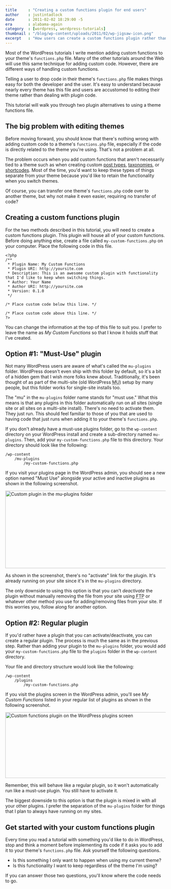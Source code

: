 ```yaml
---
title     : "Creating a custom functions plugin for end users"
author    : justintadlock
date      : 2011-02-02 18:29:00 -5
era       : alabama-again
category  : [wordpress, wordpress-tutorials]
thumbnail : "/blog/wp-content/uploads/2011/02/wp-jigsaw-icon.png"
excerpt   : "How users can create a custom functions plugin rather than dropping useful functionality into their theme's functions file."
---
```


Most of the WordPress tutorials I write mention adding custom functions to your theme's <code>functions.php</code> file.  Many of the other tutorials around the Web will use this same technique for adding custom code.  However, there are different ways of handling custom functions.

Telling a user to drop code in their theme's <code>functions.php</code> file makes things easy for both the developer and the user.  It's easy to understand because nearly every theme has this file and users are accustomed to editing their theme rather than dealing with plugin code.

This tutorial will walk you through two plugin alternatives to using a theme functions file.

## The big problem with editing themes

Before moving forward, you should know that there's nothing wrong with adding custom code to a theme's <code>functions.php</code> file, especially if the code is directly related to the theme you're using.  That's not a problem at all.

The problem occurs when you add custom functions that aren't necessarily tied to a theme such as when creating custom <a href="http://justintadlock.com/archives/2010/04/29/custom-post-types-in-wordpress" title="Custom post types in WordPress">post types</a>, <a href="http://justintadlock.com/archives/2009/05/06/custom-taxonomies-in-wordpress-28" title="Custom taxonomies in WordPress 2.8">taxonomies</a>, or <a href="http://justintadlock.com/archives/2009/05/09/using-shortcodes-to-show-members-only-content" title="Using shortcodes to show members-only content">shortcodes</a>.  Most of the time, you'd want to keep these types of things separate from your theme because you'd like to retain the functionality when you switch themes.

Of course, you can transfer one theme's <code>functions.php</code> code over to another theme, but why not make it even easier, requiring no transfer of code?

## Creating a custom functions plugin

For the two methods described in this tutorial, you will need to create a custom functions plugin.  This plugin will house all of your custom functions.  Before doing anything else, create a file called <code>my-custom-functions.php</code> on your computer.  Place the following code in this file.

```
<?php
/**
 * Plugin Name: My Custom Functions
 * Plugin URI: http://yoursite.com
 * Description: This is an awesome custom plugin with functionality that I'd like to keep when switching things.
 * Author: Your Name
 * Author URI: http://yoursite.com
 * Version: 0.1.0
 */

/* Place custom code below this line. */

/* Place custom code above this line. */
?>
```

You can change the information at the top of this file to suit you.  I prefer to leave the name as <em>My Custom Functions</em> so that I know it holds stuff that I've created.

## Option #1: "Must-Use" plugin

Not many WordPress users are aware of what's called the <code>mu-plugins</code> folder.  WordPress doesn't even ship with this folder by default, so it's a bit of a hidden gem that I wish more folks knew about.  Traditionally, it's been thought of as part of the multi-site (old WordPress <acronym title="Multi-User">MU</acronym>) setup by many people, but this folder works for single-site installs too.

The "mu" in the <code>mu-plugins</code> folder name stands for "must use."  What this means is that any plugins in this folder automatically run on all sites (single site or all sites on a multi-site install).  There's no need to activate them.  They just run.  This should feel familiar to those of you that are used to having code that just runs when adding it to your theme's <code>functions.php</code>.

If you don't already have a must-use plugins folder, go to the <code>wp-content</code> directory on your WordPress install and create a sub-directory named <code>mu-plugins</code>.  Then, add your <code>my-custom-functions.php</code> file to this directory.  Your directory should look like the following:

```
/wp-content
	/mu-plugins
		/my-custom-functions.php
```

If you visit your plugins page in the WordPress admin, you should see a new option named "Must Use" alongside your active and inactive plugins as shown in the following screenshot.

<img src="http://justintadlock.com/blog/wp-content/uploads/2011/02/custom-mu-plugin.png" alt="Custom plugin in the mu-plugins folder" title="Must-use custom plugin" width="600" height="244" class="aligncenter size-full wp-image-2709" />

As shown in the screenshot, there's no "activate" link for the plugin.  It's already running on your site since it's in the <code>mu-plugins</code> directory.

The only downside to using this option is that you can't <em>deactivate</em> the plugin without manually removing the file from your site using <acronym title="File Transfer Protocol">FTP</acronym> or whatever other method you use for adding/removing files from your site.  If this worries you, follow along for another option.

## Option #2: Regular plugin

If you'd rather have a plugin that you can activate/deactivate, you can create a regular plugin.  The process is much the same as in the previous step.  Rather than adding your plugin to the <code>mu-plugins</code> folder, you would add your <code>my-custom-functions.php</code> file to the <code>plugins</code> folder in the <code>wp-content</code> directory.

Your file and directory structure would look like the following:

```
/wp-content
	/plugins
		/my-custom-functions.php
```

If you visit the plugins screen in the WordPress admin, you'll see <em>My Custom Functions</em> listed in your regular list of plugins as shown in the following screenshot.

<img src="http://justintadlock.com/blog/wp-content/uploads/2011/02/custom-plugin.png" alt="Custom functions plugin on the WordPress plugins screen" title="Custom functions plugin" width="600" height="207" class="aligncenter size-full wp-image-2710" />

Remember, this will behave like a regular plugin, so it won't automatically run like a must-use plugin.  You still have to activate it.

The biggest downside to this option is that the plugin is mixed in with all your other plugins.  I prefer the separation of the <code>mu-plugins</code> folder for things that I plan to always have running on my sites.

## Get started with your custom functions plugin

Every time you read a tutorial with something you'd like to do in WordPress, stop and think a moment before implementing its code if it asks you to add it to your theme's <code>functions.php</code> file.  Ask yourself the following questions.

<ul>
	<li>Is this something I only want to happen when using my current theme?</li>
	<li>Is this functionality I want to keep regardless of the theme I'm using?</li>
</ul>

If you can answer those two questions, you'll know where the code needs to go.
